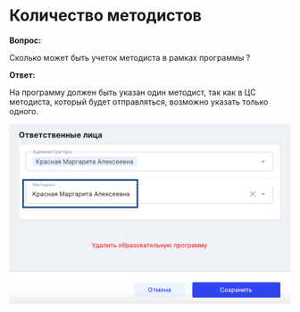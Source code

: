 # Количество методистов

**Вопрос:**

Сколько может быть учеток методиста в рамках программы ?

**Ответ:**

На программу должен быть указан один методист, так как в ЦС методиста, который будет отправляться, возможно указать только одного.

![](<../.gitbook/assets/image (18).png>)
